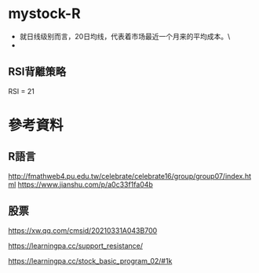 # mystock-R

* 就日线级别而言，20日均线，代表着市场最近一个月来的平均成本。\
* 
## RSI背離策略
RSI = 21



# 參考資料
## R語言

http://fmathweb4.pu.edu.tw/celebrate/celebrate16/group/group07/index.html
https://www.jianshu.com/p/a0c33f1fa04b

## 股票
https://xw.qq.com/cmsid/20210331A043B700

https://learningpa.cc/support_resistance/

https://learningpa.cc/stock_basic_program_02/#1k
